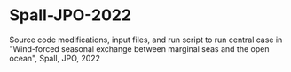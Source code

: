 # Spall-JPO-2022
Source code modifications, input files, and run script to run central case in "Wind-forced seasonal exchange between marginal seas and the open ocean", Spall, JPO, 2022
